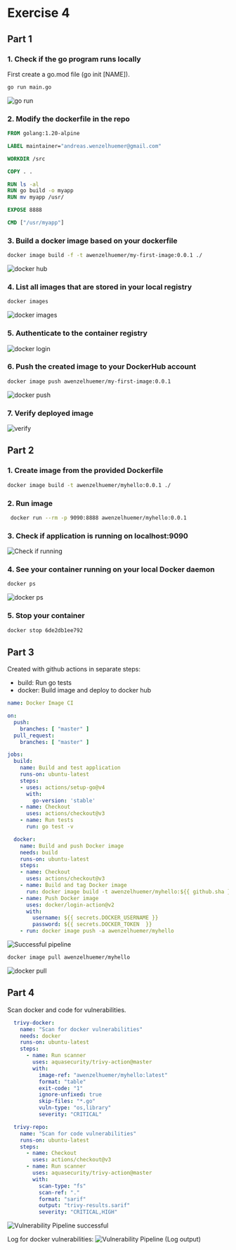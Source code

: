 # Exercise 4

## Part 1

### 1. Check if the go program runs locally

First create a go.mod file (go init [NAME]).

```bash
go run main.go
```

![go run](img/go_run.png)

### 2. Modify the dockerfile in the repo

```dockerfile
FROM golang:1.20-alpine

LABEL maintainer="andreas.wenzelhuemer@gmail.com"

WORKDIR /src

COPY . .

RUN ls -al
RUN go build -o myapp
RUN mv myapp /usr/

EXPOSE 8888

CMD ["/usr/myapp"]
```

### 3. Build a docker image based on your dockerfile

```bash
docker image build -f -t awenzelhuemer/my-first-image:0.0.1 ./
```

![docker hub](img/docker_hub_first_image.png)

### 4. List all images that are stored in your local registry

```bash
docker images
```

![docker images](img/docker_images.png)

### 5. Authenticate to the container registry

![docker login](img/docker_authenticate.png)

### 6. Push the created image to your DockerHub account

```bash
docker image push awenzelhuemer/my-first-image:0.0.1
```

![docker push](img/docker_push.png)

### 7. Verify deployed image

![verify](img/docker_verify_push.png)

## Part 2

### 1. Create image from the provided Dockerfile

```bash
docker image build -t awenzelhuemer/myhello:0.0.1 ./
```

### 2. Run image

```bash
 docker run --rm -p 9090:8888 awenzelhuemer/myhello:0.0.1
```

### 3. Check if application is running on localhost:9090
![Check if running](img/webserver_running.png)

### 4. See your container running on your local Docker daemon

```bash
docker ps
```

![docker ps](img/docker_ps.png)

### 5. Stop your container

```bash
docker stop 6de2db1ee792
```

## Part 3

Created with github actions in separate steps:
 - build: Run go tests
 - docker: Build image and deploy to docker hub
```yml
name: Docker Image CI

on:
  push:
    branches: [ "master" ]
  pull_request:
    branches: [ "master" ]

jobs:
  build:
    name: Build and test application
    runs-on: ubuntu-latest
    steps:
    - uses: actions/setup-go@v4
      with:
        go-version: 'stable'
    - name: Checkout
      uses: actions/checkout@v3
    - name: Run tests
      run: go test -v

  docker:
    name: Build and push Docker image
    needs: build
    runs-on: ubuntu-latest
    steps:
    - name: Checkout
      uses: actions/checkout@v3
    - name: Build and tag Docker image
      run: docker image build -t awenzelhuemer/myhello:${{ github.sha }} -t awenzelhuemer/myhello:latest ./
    - name: Push Docker image
      uses: docker/login-action@v2
      with:
        username: ${{ secrets.DOCKER_USERNAME }}
        password: ${{ secrets.DOCKER_TOKEN  }}
    - run: docker image push -a awenzelhuemer/myhello
```

![Successful pipeline](img/docker_image_pipeline.png)

```bash
docker image pull awenzelhuemer/myhello
```

![docker pull](img/docker_pull.png)


## Part 4

Scan docker and code for vulnerabilities.

```yml
  trivy-docker:
    name: "Scan for docker vulnerabilities"
    needs: docker
    runs-on: ubuntu-latest
    steps:
      - name: Run scanner
        uses: aquasecurity/trivy-action@master
        with:
          image-ref: "awenzelhuemer/myhello:latest"
          format: "table"
          exit-code: "1"
          ignore-unfixed: true
          skip-files: "*.go"
          vuln-type: "os,library"
          severity: "CRITICAL"

  trivy-repo:
    name: "Scan for code vulnerabilities"
    runs-on: ubuntu-latest
    steps:
      - name: Checkout
        uses: actions/checkout@v3
      - name: Run scanner
        uses: aquasecurity/trivy-action@master
        with:
          scan-type: "fs"
          scan-ref: "."
          format: "sarif"
          output: "trivy-results.sarif"
          severity: "CRITICAL,HIGH"
```

![Vulnerability Pipeline successful](img/actions_successful.png)

Log for docker vulnerabilities:
![Vulnerability Pipeline (Log output)](img/docker_vulnerabilities.png)